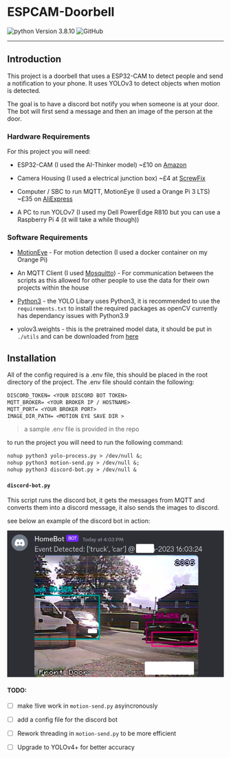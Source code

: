 # ESPCAM-Doorbell

![python Version 3.8.10](https://img.shields.io/badge/python_version-3.11.4-blue)
![GitHub](https://img.shields.io/github/license/jackfitton112/ESPCAM-Doorbell)


---

## Introduction

This project is a doorbell that uses a ESP32-CAM to detect people and send a notification to your phone. It uses YOLOv3 to detect objects when motion is detected.

The goal is to have a discord bot notify you when someone is at your door. The bot will first send a message and then an image of the person at the door.


### Hardware Requirements
For this project you will need:
- ESP32-CAM (I used the AI-Thinker model) ~£10 on [Amazon](https://www.amazon.co.uk/XTVTX-ESP32-CAM-Bluetooth-ESP32-CAM-MB-compatible/dp/B093GSCBWJ/ref=asc_df_B093GSCBWJ/?tag=googshopuk-21&linkCode=df0&hvadid=499333556330&hvpos=&hvnetw=g&hvrand=3810417733538846907&hvpone=&hvptwo=&hvqmt=&hvdev=c&hvdvcmdl=&hvlocint=&hvlocphy=9046521&hvtargid=pla-1304281846791&psc=1)

- Camera Housing (I used a electrical junction box) ~£4 at [ScrewFix](https://www.screwfix.com/p/british-general-ip55-weatherproof-outdoor-enclosure-75-x-53-x-85mm/33991?)

- Computer / SBC to run MQTT, MotionEye (I used a Orange Pi 3 LTS) ~£35 on [AliExpress](https://www.aliexpress.com/item/1005005554787211.html)

- A PC to run YOLOv7 (I used my Dell PowerEdge R810 but you can use a Raspberry Pi 4 (it will take a while though)) 

### Software Requirements

- [MotionEye](https://github.com/motioneye-project/motioneye) - For motion detection (I used a docker container on my Orange Pi)

- An MQTT Client (I used [Mosquitto](https://mosquitto.org/)) - For communication between the scripts as this allowed for other people to use the data for their own projects within the house

- [Python3](https://www.python.org/downloads/) - the YOLO Libary uses Python3, it is recommended to use the `requirements.txt` to install the required packages as openCV currently has dependancy issues with Python3.9

- yolov3.weights - this is the pretrained model data, it should be put in `./utils` and can be downloaded from [here](https://pjreddie.com/media/files/yolov3.weights)


## Installation

All of the config required is a .env file, this should be placed in the root directory of the project. The .env file should contain the following:

```shell
DISCORD_TOKEN= <YOUR DISCORD BOT TOKEN>
MQTT_BROKER= <YOUR BROKER IP / HOSTNAME>
MQTT_PORT= <YOUR BROKER PORT>
IMAGE_DIR_PATH= <MOTION EYE SAVE DIR >
```
> a sample .env file is provided in the repo

to run the project you will need to run the following command:

```shell
nohup python3 yolo-process.py > /dev/null &;
nohup python3 motion-send.py > /dev/null &;
nohup python3 discord-bot.py > /dev/null &
```


#### `discord-bot.py`

This script runs the discord bot, it gets the messages from MQTT and converts them into a discord message, it also sends the images to discord. 

see below an example of the discord bot in action:

![Discord bot in action](/images/discord.png)




#### TODO:

- [ ] make !live work in `motion-send.py` asyincronously
- [ ] add a config file for the discord bot
- [ ] Rework threading in `motion-send.py` to be more efficient
- [ ] Upgrade to YOLOv4+ for better accuracy




